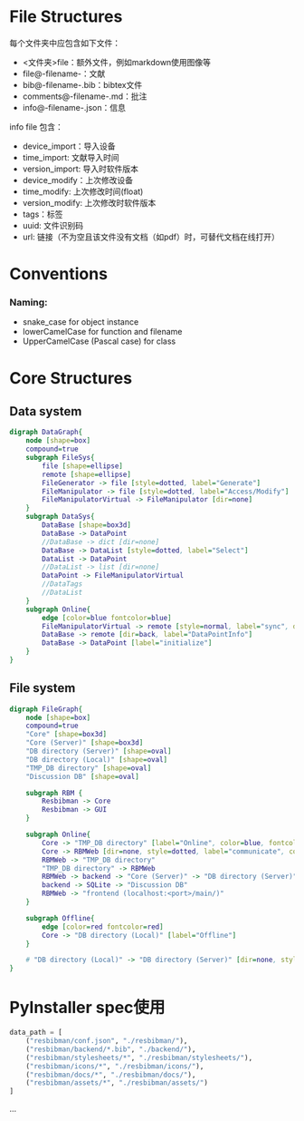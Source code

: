 # File Structures
每个文件夹中应包含如下文件：
* <文件夹\>file：额外文件，例如markdown使用图像等
* file@-filename-：文献
* bib@-filename-.bib：bibtex文件
* comments@-filename-.md：批注
* info@-filename-.json：信息

info file 包含：
* device_import：导入设备
* time_import: 文献导入时间
* version_import: 导入时软件版本
* device_modify：上次修改设备
* time_modify: 上次修改时间(float)
* version_modify: 上次修改时软件版本
* tags：标签
* uuid: 文件识别码
* url: 链接（不为空且该文件没有文档（如pdf）时，可替代文档在线打开）

# Conventions
### Naming:
* snake\_case for object instance
* lowerCamelCase for function and filename
* UpperCamelCase (Pascal case) for class

# Core Structures
## Data system
```dot
digraph DataGraph{
    node [shape=box]
    compound=true
    subgraph FileSys{
        file [shape=ellipse]
        remote [shape=ellipse]
        FileGenerator -> file [style=dotted, label="Generate"]
        FileManipulator -> file [style=dotted, label="Access/Modify"]
        FileManipulatorVirtual -> FileManipulator [dir=none]
    }
    subgraph DataSys{
        DataBase [shape=box3d]
        DataBase -> DataPoint 
        //DataBase -> dict [dir=none]
        DataBase -> DataList [style=dotted, label="Select"]
        DataList -> DataPoint
        //DataList -> list [dir=none]
        DataPoint -> FileManipulatorVirtual
        //DataTags
        //DataList
    }
    subgraph Online{
        edge [color=blue fontcolor=blue]
        FileManipulatorVirtual -> remote [style=normal, label="sync", dir=none]
        DataBase -> remote [dir=back, label="DataPointInfo"]
        DataBase -> DataPoint [label="initialize"]
    }
}
```

## File system
```dot
digraph FileGraph{
    node [shape=box]
    compound=true
    "Core" [shape=box3d]
    "Core (Server)" [shape=box3d]
    "DB directory (Server)" [shape=oval]
    "DB directory (Local)" [shape=oval]
    "TMP_DB directory" [shape=oval]
    "Discussion DB" [shape=oval]

    subgraph RBM {
        Resbibman -> Core
        Resbibman -> GUI
    }

    subgraph Online{
        Core -> "TMP_DB directory" [label="Online", color=blue, fontcolor=blue]
        Core -> RBMWeb [dir=none, style=dotted, label="communicate", color=blue, fontcolor=blue]
        RBMWeb -> "TMP_DB directory"
        "TMP_DB directory" -> RBMWeb
        RBMWeb -> backend -> "Core (Server)" -> "DB directory (Server)"
        backend -> SQLite -> "Discussion DB"
        RBMWeb -> "frontend (localhost:<port>/main/)"
    }

    subgraph Offline{
        edge [color=red fontcolor=red]
        Core -> "DB directory (Local)" [label="Offline"]
    }

    # "DB directory (Local)" -> "DB directory (Server)" [dir=none, style=dotted, label="getConfV('database')"]
}
```


# PyInstaller spec使用

```python
data_path = [
    ("resbibman/conf.json", "./resbibman/"),
    ("resbibman/backend/*.bib", "./backend/"),
    ("resbibman/stylesheets/*", "./resbibman/stylesheets/"),
    ("resbibman/icons/*", "./resbibman/icons/"),
    ("resbibman/docs/*", "./resbibman/docs/"),
    ("resbibman/assets/*", "./resbibman/assets/")
]

```
...
